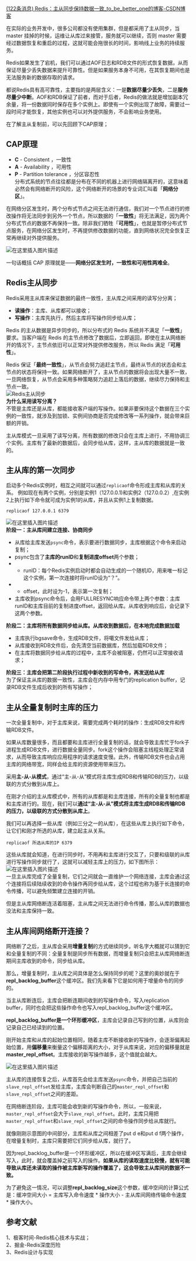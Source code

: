 [(122条消息) Redis：主从同步保持数据一致\_to\_be\_better\_one的博客-CSDN博客](https://blog.csdn.net/ghw15221836342/article/details/117433888)

在实际的业务开发中，很多公司都没有使用集群，但是都采用了主从同步，当master 挂掉的时候，运维让从库过来接管，服务就可以继续，否则 master 需要经过数据恢复和重启的过程，这就可能会拖很长的时间，影响线上业务的持续服务。

Redis如果发生了宕机，我们可以通过AOF日志和RDB文件的形式恢复数据，从而保证尽量少丢失数据来提升可靠性。但是如果服务本身不可用，在其恢复期间也是无法服务新的数据存取的请求。

都说Redis具有高可靠性，主要指的是两层含义：一是**数据尽量少丢失**，二是**服务尽量少中断**。AOF和RDB保证了前者，而对于后者，Redis的做法就是增加副本冗余量，将一份数据同时保存在多个实例上。即使有一个实例出现了故障，需要过一段时间才能恢复，其他实例也可以对外提供服务，不会影响业务使用。

在了解主从复制前，可以先回顾下CAP原理；

## CAP原理

-   **C** - Consistent ，一致性
-   **A** - Availability ，可用性
-   **P** - Partition tolerance ，分区容忍性  
    分布式系统的节点往往都是分布在不同的机器上进行网络隔离开的，这意味着必然会有网络断开的风险，这个网络断开的场景的专业词汇叫着「**网络分区**」。

在网络分区发生时，两个分布式节点之间无法进行通信，我们对一个节点进行的修改操作将无法同步到另外一个节点，所以数据的「**一致性**」将无法满足，因为两个分布式节点的数据不再保持一致。除非我们牺牲「**可用性**」，也就是暂停分布式节点服务，在网络分区发生时，不再提供修改数据的功能，直到网络状况完全恢复正常再继续对外提供服务。

![在这里插入图片描述](https://img-blog.csdnimg.cn/20210601070059936.png?x-oss-process=image/watermark,type_ZmFuZ3poZW5naGVpdGk,shadow_10,text_aHR0cHM6Ly9ibG9nLmNzZG4ubmV0L2dodzE1MjIxODM2MzQy,size_16,color_FFFFFF,t_70)

一句话概括 CAP 原理就是——**网络分区发生时，一致性和可用性两难全**。

## Redis主从同步

Redis采用主从库来保证数据的最终一致性，主从库之间采用的读写分分离；

-   **读操作**：主库、从库都可以接收；
-   **写操作**：主库先执行，然后主库将写操作同步给从库；

Redis 的主从数据是异步同步的，所以分布式的 Redis 系统并不满足「**一致性**」要求。当客户端在 Redis 的主节点修改了数据后，立即返回，即使在主从网络断开的情况下，主节点依旧可以正常对外提供修改服务，所以 Redis 满足「**可用性**」。

Redis 保证「**最终一致性**」，从节点会努力追赶主节点，最终从节点的状态会和主节点的状态将保持一致。如果网络断开了，主从节点的数据将会出现大量不一致，一旦网络恢复，从节点会采用多种策略努力追赶上落后的数据，继续尽力保持和主节点一致。  
![Redis主从同步](https://img-blog.csdnimg.cn/20210601071056284.png?x-oss-process=image/watermark,type_ZmFuZ3poZW5naGVpdGk,shadow_10,text_aHR0cHM6Ly9ibG9nLmNzZG4ubmV0L2dodzE1MjIxODM2MzQy,size_16,color_FFFFFF,t_70)  
**为什么采用读写分离？**  
不管是主库还是从库，都能接收客户端的写操作。如果非要保持这个数据在三个实例的一致性，就涉及到加锁、实例间协商是否完成修改等一系列操作，就会带来巨额的开销。

主从库模式一旦采用了读写分离，所有数据的修改只会在主库上进行，不用协调三个实例。主库有了最新的数据后，会同步给从库，这样，主从库的数据就是一致的。

## 主从库的第一次同步

启动多个Redis实例时，相互之间就可以通过`replicaof`命令形成主库和从库的关系。 例如现在有两个实例，分别是实例1（127.0.0.1)和实例2（127.0.0.2）,在实例2上执行如下命令就可成为实例1的从库，并且从实例1上复制数据。

```
replicaof 127.0.0.1 6379
```

![在这里插入图片描述](https://img-blog.csdnimg.cn/20210601074108199.png?x-oss-process=image/watermark,type_ZmFuZ3poZW5naGVpdGk,shadow_10,text_aHR0cHM6Ly9ibG9nLmNzZG4ubmV0L2dodzE1MjIxODM2MzQy,size_16,color_FFFFFF,t_70)  
**阶段一：主从库间建立连接、协商同步**

-   从库给主库发送`psync`命令，表示要进行数据同步，主库根据这个命令来启动复制；
-   psync包含了**主库的runID**和**复制进度offset**两个参数；
-   -   runID：每个Redis实例启动时都会自动生成的一个随机ID，用来唯一标记这个实例，第一次连接时将runID设为“？”。
-   -   offset，此时设为-1，表示第一次复制；
-   主库收到psync命令后，会用FULLRESYNC响应命令带上两个参数：主库runID和主库目前的复制进度offset，返回给从库。从库收到响应后，会记录下这两个参数。

**阶段二：主库将所有数据同步给从库。从库收到数据后，在本地完成数据加载**

-   主库执行bgsave命令，生成RDB文件，将噶文件发给从库；
-   从库接收到RDB文件后，会先清空当前数据库，然后加载RDB文件；
-   在主库将数据同步给从库的过程中，主库不会被阻塞，仍然可以正常接收请求；

**阶段三：主库会把第二阶段执行过程中新收到的写命令，再发送给从库**  
为了保证主从库的数据一致性，主库会在内存中用专门的replication buffer，记录RDB文件生成后收到的所有写操作；

## 主从全量复制时主库的压力

一次全量复制中，对于主库来说，需要完成两个耗时的操作：生成RDB文件和传输RDB文件。

如果从库数量很多，而且都要和主库进行全量复制的话，就会导致主库忙于fork子进程生成RDB文件，进行数据全量同步。fork这个操作会阻塞主线程处理正常请求，从而导致主库响应应用程序的请求速度变慢。此外，传输RDB文件也会占用主库的网络带宽，同样会给主库的资源使用带来压力。

采用**主-从-从模式**，通过“主-从-从”模式将主库生成RDB和传输RDB的压力，以级联的方式分散到从库上。

在刚才介绍的主从库模式中，所有的从库都是和主库连接，所有的全量复制也都是和主库进行的。现在，我们可以**通过“主-从-从”模式将主库生成RDB和传输RDB的压力，以级联的方式分散到从库上**。

我们可以再选择一些从库（例如三分之一的从库），在这些从库上执行如下命令，让它们和刚才所选的从库，建立起主从关系。

```
replicaof 所选从库的IP 6379
```

这些从库就会知道，在进行同步时，不用再和主库进行交互了，只要和级联的从库进行写操作同步就行了，这就可以减轻主库上的压力，如下图所示：  
![在这里插入图片描述](https://img-blog.csdnimg.cn/20210601075425988.png?x-oss-process=image/watermark,type_ZmFuZ3poZW5naGVpdGk,shadow_10,text_aHR0cHM6Ly9ibG9nLmNzZG4ubmV0L2dodzE1MjIxODM2MzQy,size_16,color_FFFFFF,t_70)  
一旦主从库完成了全量复制，它们之间就会一直维护一个网络连接，主库会通过这个连接将后续陆续收到的命令操作再同步给从库，这个过程也称为基于长连接的命令传播，可以避免频繁建立连接的开销。

但是主从库网络断连活着阻塞，主从库之间无法进行命令传播，那么从库的数据也没法和主库保持一致。

## 主从库间网络断开连接？

网络断了之后，主从库会采用**增量复制**的方式继续同步。听名字大概就可以猜到它和全量复制的不同：全量复制是同步所有数据，而增量复制只会把主从库网络断连期间主库收到的命令，同步给从库。

那么，增量复制时，主从库之间具体是怎么保持同步的呢？这里的奥妙就在于**repl\_backlog\_buffer**这个缓冲区。我们先来看下它是如何用于增量命令的同步的。

当主从库断连后，主库会把断连期间收到的写操作命令，写入replication buffer，同时也会把这些操作命令也写入repl\_backlog\_buffer这个缓冲区。

**repl\_backlog\_buffer是一个环形缓冲区**，主库会记录自己写到的位置，从库则会记录自己已经读到的位置。

刚开始主库和从库的起始位置相同，随着主库不断接收新的写操作，会逐渐偏离起始位置，用**偏移量**来衡量这个偏移距离的大小，对于从库来说，对应的偏移量就是**master\_repl\_offset**。主库接收的新写操作越多，这个值就会越大。

![在这里插入图片描述](https://img-blog.csdnimg.cn/20210601080316569.png?x-oss-process=image/watermark,type_ZmFuZ3poZW5naGVpdGk,shadow_10,text_aHR0cHM6Ly9ibG9nLmNzZG4ubmV0L2dodzE1MjIxODM2MzQy,size_16,color_FFFFFF,t_70)

主从库的连接恢复之后，从库首先会给主库发送`psync`命令，并把自己当前的`slave_repl_offset`发给主库，主库会判断自己的`master_repl_offset`和`slave_repl_offset`之间的差距。

在网络断连阶段，主库可能会收到新的写操作命令，所以，一般来说，`master_repl_offset`会大于`slave_repl_offset`。此时，主库只用把`master_repl_offset`和`slave_repl_offset`之间的命令操作同步给从库就行。

就像刚刚示意图的中间部分，主库和从库之间相差了put d e和put d f两个操作，在增量复制时，主库只需要把它们同步给从库，就行了。

因为repl\_backlog\_buffer是一个环形缓冲区，所以在缓冲区写满后，主库会继续写入，此时，就会覆盖掉之前写入的操作。**如果从库的读取速度比较慢，就有可能导致从库还未读取的操作被主库新写的操作覆盖了，这会导致主从库间的数据不一致。**

为了避免这一情况，可以调整**repl\_backlog\_size**这个参数，缓冲空间的计算公式是：缓冲空间大小 = 主库写入命令速度 \* 操作大小 - 主从库间网络传输命令速度 \* 操作大小。

## 参考文献

1、极客时间-Redis核心技术与实战；  
2、掘金-Redis深度历险  
3、Redis设计与实现